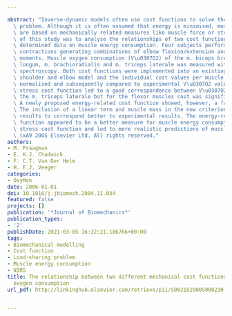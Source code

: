 ---
abstract: "Inverse-dynamic models often use cost functions to solve the load-sharing\
  \ problem. Although it is often assumed that energy is minimised, most cost functions\
  \ are based on mechanically related measures like muscle force or stress. The aim\
  \ of this study was to analyse the relationships of two cost functions with experimentally\
  \ determined data on muscle energy consumption. Four subjects performed isometric\
  \ contractions generating combinations of elbow flexion/extension and pro/supination\
  \ moments. Muscle oxygen consumption (V\u0307O2) of the m. biceps breve, m. biceps\
  \ longum, m. brachioradialis and m. triceps laterale was measured with near infrared\
  \ spectroscopy. Both cost functions were implemented into an existing inverse-dynamic\
  \ shoulder and elbow model and the individual cost values per muscle were calculated,\
  \ normalised and subsequently compared to experimental V\u0307O2 values. The minimum\
  \ stress cost function led to a good correspondence between V\u0307O2 and cost for\
  \ the m. triceps laterale but for the flexor muscles cost was significantly lower.\
  \ A newly proposed energy-related cost function showed, however, a far better correspondence.\
  \ The inclusion of a linear term and muscle mass in the new criterion led model\
  \ results to correspond better to experimental results. The energy-related cost\
  \ function appeared to be a better measure for muscle energy consumption than the\
  \ stress cost function and led to more realistic predictions of muscle activation.\
  \ \xA9 2005 Elsevier Ltd. All rights reserved."
authors:
- M. Praagman
- E. K.J. Chadwick
- F. C.T. Van Der Helm
- H. E.J. Veeger
categories:
- OxyMon
date: 2006-01-01
doi: 10.1016/j.jbiomech.2004.11.034
featured: false
projects: []
publication: '*Journal of Biomechanics*'
publication_types:
- '2'
publishDate: 2021-03-05 16:32:21.106766+00:00
tags:
- Biomechanical modelling
- Cost function
- Load-sharing problem
- Muscle energy consumption
- NIRS
title: The relationship between two different mechanical cost functions and muscle
  oxygen consumption
url_pdf: http://linkinghub.elsevier.com/retrieve/pii/S0021929005000230

---

